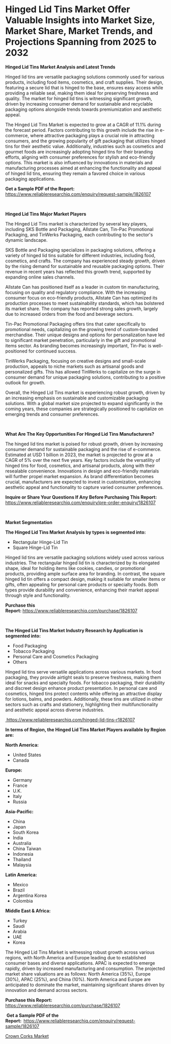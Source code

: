 <p><h1>Hinged Lid Tins Market Offer Valuable Insights into Market Size, Market Share, Market Trends, and Projections Spanning from 2025 to 2032</h1></p><p><strong>Hinged Lid Tins Market Analysis and Latest Trends</strong></p>
<p><p>Hinged lid tins are versatile packaging solutions commonly used for various products, including food items, cosmetics, and craft supplies. Their design, featuring a secure lid that is hinged to the base, ensures easy access while providing a reliable seal, making them ideal for preserving freshness and quality. The market for hinged lid tins is witnessing significant growth, driven by increasing consumer demand for sustainable and recyclable packaging options alongside trends towards premiumization and aesthetic appeal.</p><p>The Hinged Lid Tins Market is expected to grow at a CAGR of 11.1% during the forecast period. Factors contributing to this growth include the rise in e-commerce, where attractive packaging plays a crucial role in attracting consumers, and the growing popularity of gift packaging that utilizes hinged tins for their aesthetic value. Additionally, industries such as cosmetics and gourmet foods are increasingly adopting hinged tins for their branding efforts, aligning with consumer preferences for stylish and eco-friendly options. This market is also influenced by innovations in materials and manufacturing processes aimed at enhancing the functionality and appeal of hinged lid tins, ensuring they remain a favored choice in various packaging applications.</p></p>
<p><strong>Get a Sample PDF of the Report:&nbsp;</strong> <a href="https://www.reliableresearchiq.com/enquiry/request-sample/1826107?utm_campaign=2101&utm_medium=2&utm_source=Github&utm_content=ia&utm_term=07022025&utm_id=hinged-lid-tins">https://www.reliableresearchiq.com/enquiry/request-sample/1826107</a></p>
<p>&nbsp;</p>
<p><strong>Hinged Lid Tins Major Market Players</strong></p>
<p><p>The Hinged Lid Tins market is characterized by several key players, including SKS Bottle and Packaging, Allstate Can, Tin-Pac Promotional Packaging, and TinWerks Packaging, each contributing to the sector's dynamic landscape.</p><p>SKS Bottle and Packaging specializes in packaging solutions, offering a variety of hinged lid tins suitable for different industries, including food, cosmetics, and crafts. The company has experienced steady growth, driven by the rising demand for sustainable and reusable packaging options. Their revenue in recent years has reflected this growth trend, supported by expanding online sales channels.</p><p>Allstate Can has positioned itself as a leader in custom tin manufacturing, focusing on quality and regulatory compliance. With the increasing consumer focus on eco-friendly products, Allstate Can has optimized its production processes to meet sustainability standards, which has bolstered its market share. The company has reported strong sales growth, largely due to increased orders from the food and beverage sectors.</p><p>Tin-Pac Promotional Packaging offers tins that cater specifically to promotional needs, capitalizing on the growing trend of custom-branded merchandise. Their unique designs and options for personalization have led to significant market penetration, particularly in the gift and promotional items sector. As branding becomes increasingly important, Tin-Pac is well-positioned for continued success.</p><p>TinWerks Packaging, focusing on creative designs and small-scale production, appeals to niche markets such as artisanal goods and personalized gifts. This has allowed TinWerks to capitalize on the surge in consumer demand for unique packaging solutions, contributing to a positive outlook for growth.</p><p>Overall, the Hinged Lid Tins market is experiencing robust growth, driven by an increasing emphasis on sustainable and customizable packaging solutions. With a global market size projected to expand significantly in the coming years, these companies are strategically positioned to capitalize on emerging trends and consumer preferences.</p></p>
<p>&nbsp;</p>
<p><strong>What Are The Key Opportunities For Hinged Lid Tins Manufacturers?</strong></p>
<p><p>The hinged lid tins market is poised for robust growth, driven by increasing consumer demand for sustainable packaging and the rise of e-commerce. Estimated at USD 1 billion in 2023, the market is projected to grow at a CAGR of 5% over the next five years. Key factors include the versatility of hinged tins for food, cosmetics, and artisanal products, along with their resealable convenience. Innovations in design and eco-friendly materials will further propel market expansion. As brand differentiation becomes crucial, manufacturers are expected to invest in customization, enhancing aesthetic appeal and functionality to capture varied consumer preferences.</p></p>
<p><strong>Inquire or Share Your Questions If Any Before Purchasing This Report:</strong> <a href="https://www.reliableresearchiq.com/enquiry/pre-order-enquiry/1826107?utm_campaign=2101&utm_medium=2&utm_source=Github&utm_content=ia&utm_term=07022025&utm_id=hinged-lid-tins">https://www.reliableresearchiq.com/enquiry/pre-order-enquiry/1826107</a></p>
<p>&nbsp;</p>
<p><strong>Market Segmentation</strong></p>
<p><strong>The Hinged Lid Tins Market Analysis by types is segmented into:</strong></p>
<p><ul><li>Rectangular Hinge-Lid Tin</li><li>Square Hinge-Lid Tin</li></ul></p>
<p><p>Hinged lid tins are versatile packaging solutions widely used across various industries. The rectangular hinged lid tin is characterized by its elongated shape, ideal for holding items like cookies, candies, or promotional products, providing ample surface area for branding. In contrast, the square hinged lid tin offers a compact design, making it suitable for smaller items or gifts, often appealing for personal care products or specialty foods. Both types provide durability and convenience, enhancing their market appeal through style and functionality.</p></p>
<p><strong>Purchase this Report:&nbsp;</strong><a href="https://www.reliableresearchiq.com/purchase/1826107?utm_campaign=2101&utm_medium=2&utm_source=Github&utm_content=ia&utm_term=07022025&utm_id=hinged-lid-tins">https://www.reliableresearchiq.com/purchase/1826107</a></p>
<p>&nbsp;</p>
<p><strong>The Hinged Lid Tins Market Industry Research by Application is segmented into:</strong></p>
<p><ul><li>Food Packaging</li><li>Tobacco Packaging</li><li>Personal Care and Cosmetics Packaging</li><li>Others</li></ul></p>
<p><p>Hinged lid tins serve versatile applications across various markets. In food packaging, they provide airtight seals to preserve freshness, making them ideal for snacks and specialty foods. For tobacco packaging, their durability and discreet design enhance product presentation. In personal care and cosmetics, hinged tins protect contents while offering an attractive display for lotions, balms, and powders. Additionally, these tins are utilized in other sectors such as crafts and stationery, highlighting their multifunctionality and aesthetic appeal across diverse industries.</p></p>
<p><a href="https://www.reliableresearchiq.com/hinged-lid-tins-r1826107?utm_campaign=2101&utm_medium=2&utm_source=Github&utm_content=ia&utm_term=07022025&utm_id=hinged-lid-tins">&nbsp;https://www.reliableresearchiq.com/hinged-lid-tins-r1826107</a></p>
<p><strong>In terms of Region, the Hinged Lid Tins Market Players available by Region are:</strong></p>
<p>
    <p> <strong> North America: </strong>
        <ul>
            <li>United States</li>
            <li>Canada</li>
        </ul>
        </p> 
    <p> <strong> Europe: </strong>
        <ul>
            <li>Germany</li>
            <li>France</li>
            <li>U.K.</li>
            <li>Italy</li>
            <li>Russia</li>
        </ul>
        </p> 
    <p> <strong> Asia-Pacific: </strong>
        <ul>
            <li>China</li>
            <li>Japan</li>
            <li>South Korea</li>
            <li>India</li>
            <li>Australia</li>
            <li>China Taiwan</li>
            <li>Indonesia</li>
            <li>Thailand</li>
            <li>Malaysia</li>
        </ul>
        </p> 
    <p> <strong> Latin America: </strong>
        <ul>
            <li>Mexico</li>
            <li>Brazil</li>
            <li>Argentina Korea</li>
            <li>Colombia</li>
        </ul>
        </p> 
    <p> <strong> Middle East & Africa: </strong>
        <ul>
            <li>Turkey</li>
            <li>Saudi</li>
            <li>Arabia</li>
            <li>UAE</li>
            <li>Korea</li>
        </ul>
    </p>
    </p>
<p><p>The Hinged Lid Tins Market is witnessing robust growth across various regions, with North America and Europe leading due to established consumer bases and diverse applications. APAC is expected to emerge rapidly, driven by increased manufacturing and consumption. The projected market share valuations are as follows: North America (35%), Europe (30%), APAC (25%), and China (10%). North America and Europe are anticipated to dominate the market, maintaining significant shares driven by innovation and demand across sectors.</p></p>
<p><strong>Purchase this Report: </strong><a href="https://www.reliableresearchiq.com/purchase/1826107?utm_campaign=2101&utm_medium=2&utm_source=Github&utm_content=ia&utm_term=07022025&utm_id=hinged-lid-tins">https://www.reliableresearchiq.com/purchase/1826107</a></p>
<p>&nbsp;<strong>Get a Sample PDF of the Report:&nbsp;&nbsp;</strong><a href="https://www.reliableresearchiq.com/enquiry/request-sample/1826107?utm_campaign=2101&utm_medium=2&utm_source=Github&utm_content=ia&utm_term=07022025&utm_id=hinged-lid-tins">https://www.reliableresearchiq.com/enquiry/request-sample/1826107</a></p>
<p><strong></strong></p>
<p><p><a href="https://github.com/SanjidaMahmud54/Market-Research-Report-List-1/blob/main/crown-corks-market.md?utm_campaign=2101&utm_medium=2&utm_source=Github&utm_content=ia&utm_term=07022025&utm_id=hinged-lid-tins">Crown Corks Market</a></p></p>